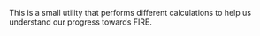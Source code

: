 This is a small utility that performs different calculations to help us understand our progress towards FIRE.